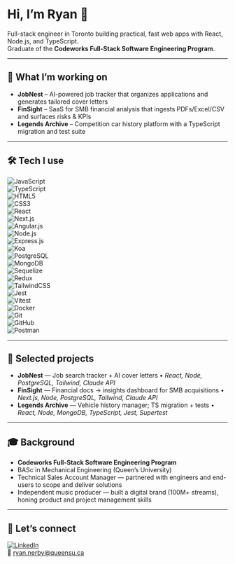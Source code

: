 # Hi, I’m Ryan 👋
Full-stack engineer in Toronto building practical, fast web apps with React, Node.js, and TypeScript.  
Graduate of the **Codeworks Full-Stack Software Engineering Program**.

---

## 🚀 What I’m working on
- **JobNest** – AI-powered job tracker that organizes applications and generates tailored cover letters  
- **FinSight** – SaaS for SMB financial analysis that ingests PDFs/Excel/CSV and surfaces risks & KPIs  
- **Legends Archive** – Competition car history platform with a TypeScript migration and test suite  

---

## 🛠 Tech I use  

![JavaScript](https://img.shields.io/badge/javascript-%23323330.svg?style=for-the-badge&logo=javascript&logoColor=%23F7DF1E)  
![TypeScript](https://img.shields.io/badge/typescript-%23007ACC.svg?style=for-the-badge&logo=typescript&logoColor=white)  
![HTML5](https://img.shields.io/badge/html5-%23E34F26.svg?style=for-the-badge&logo=html5&logoColor=white)  
![CSS3](https://img.shields.io/badge/css3-%231572B6.svg?style=for-the-badge&logo=css3&logoColor=white)  
![React](https://img.shields.io/badge/react-%2320232a.svg?style=for-the-badge&logo=react&logoColor=%2361DAFB)  
![Next.js](https://img.shields.io/badge/next.js-000000?style=for-the-badge&logo=next.js&logoColor=white)  
![Angular.js](https://img.shields.io/badge/angular.js-%23E23237.svg?style=for-the-badge&logo=angularjs&logoColor=white)  
![Node.js](https://img.shields.io/badge/node.js-6DA55F?style=for-the-badge&logo=node.js&logoColor=white)  
![Express.js](https://img.shields.io/badge/express.js-%23404d59.svg?style=for-the-badge&logo=express&logoColor=%2361DAFB)  
![Koa](https://img.shields.io/badge/koa-33333D?style=for-the-badge&logo=koa&logoColor=white)  
![PostgreSQL](https://img.shields.io/badge/postgres-%23316192.svg?style=for-the-badge&logo=postgresql&logoColor=white)  
![MongoDB](https://img.shields.io/badge/mongodb-%2347A248.svg?style=for-the-badge&logo=mongodb&logoColor=white)  
![Sequelize](https://img.shields.io/badge/sequelize-2f406a?style=for-the-badge&logo=sequelize&logoColor=white)  
![Redux](https://img.shields.io/badge/redux-%23593d88.svg?style=for-the-badge&logo=redux&logoColor=white)  
![TailwindCSS](https://img.shields.io/badge/tailwindcss-%2338B2AC.svg?style=for-the-badge&logo=tailwind-css&logoColor=white)  
![Jest](https://img.shields.io/badge/jest-%23C21325.svg?style=for-the-badge&logo=jest&logoColor=white)  
![Vitest](https://img.shields.io/badge/vitest-6E9F18?style=for-the-badge&logo=vitest&logoColor=white)  
![Docker](https://img.shields.io/badge/docker-%230db7ed.svg?style=for-the-badge&logo=docker&logoColor=white)  
![Git](https://img.shields.io/badge/git-%23F05032.svg?style=for-the-badge&logo=git&logoColor=white)  
![GitHub](https://img.shields.io/badge/github-%23121011.svg?style=for-the-badge&logo=github&logoColor=white)  
![Postman](https://img.shields.io/badge/postman-%23FF6C37.svg?style=for-the-badge&logo=postman&logoColor=white)  

---

## 📂 Selected projects
- **JobNest** — Job search tracker + AI cover letters • *React, Node, PostgreSQL, Tailwind, Claude API*  
- **FinSight** — Financial docs → insights dashboard for SMB acquisitions • *Next.js, Node, PostgreSQL, Tailwind, Claude API*  
- **Legends Archive** — Vehicle history manager; TS migration + tests • *React, Node, MongoDB, TypeScript, Jest, Supertest*  

---

## 🎓 Background
- **Codeworks Full-Stack Software Engineering Program**  
- BASc in Mechanical Engineering (Queen’s University)  
- Technical Sales Account Manager — partnered with engineers and end-users to scope and deliver solutions  
- Independent music producer — built a digital brand (100M+ streams), honing product and project management skills  

---

## 🤝 Let’s connect
[![LinkedIn](https://img.shields.io/badge/LinkedIn-blue?logo=linkedin&logoColor=white)](https://www.linkedin.com/in/ryannerby)  
📧 ryan.nerby@queensu.ca
